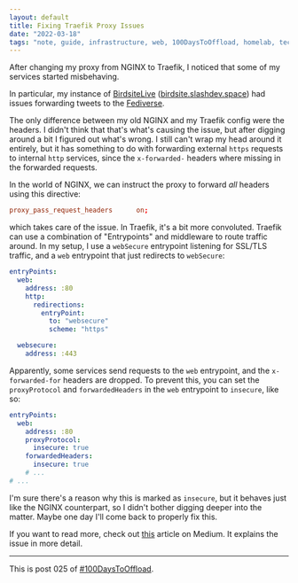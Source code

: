```yaml
---
layout: default
title: Fixing Traefik Proxy Issues
date: "2022-03-18"
tags: "note, guide, infrastructure, web, 100DaysToOffload, homelab, tech"
---
```


After changing my proxy from NGINX to Traefik, I noticed that some of my
services started misbehaving.

In particular, my instance of
[BirdsiteLive](https://github.com/NicolasConstant/BirdsiteLive)
([birdsite.slashdev.space](https://birdsite.slashdev.space)) had issues
forwarding tweets to the
[Fediverse](https://garrit.xyz/posts/2021-01-18-reasons-the-fediverse-is-better).

The only difference between my old NGINX and my Traefik config were the headers.
I didn't think that that's what's causing the issue, but after digging around a
bit I figured out what's wrong. I still can't wrap my head around it entirely,
but it has something to do with forwarding external `https` requests to internal
`http` services, since the `x-forwarded-` headers where missing in the forwarded
requests.

In the world of NGINX, we can instruct the proxy to forward _all_ headers using
this directive:

```conf
proxy_pass_request_headers      on;
```

which takes care of the issue. In Traefik, it's a bit more convoluted. Traefik
can use a combination of "Entrypoints" and middleware to route traffic around.
In my setup, I use a `webSecure` entrypoint listening for SSL/TLS traffic, and a
`web` entrypoint that just redirects to `webSecure`:

```yaml
entryPoints:
  web:
    address: :80
    http:
      redirections:
        entryPoint:
          to: "websecure"
          scheme: "https"

  websecure:
    address: :443
```

Apparently, some services send requests to the `web` entrypoint, and the
`x-forwarded-for` headers are dropped. To prevent this, you can set the
`proxyProtocol` and `forwardedHeaders` in the `web` entrypoint to `insecure`,
like so:

```yaml
entryPoints:
  web:
    address: :80
    proxyProtocol:
      insecure: true
    forwardedHeaders:
      insecure: true
    # ...
# ...
```

I'm sure there's a reason why this is marked as `insecure`, but it behaves just
like the NGINX counterpart, so I didn't bother digging deeper into the matter.
Maybe one day I'll come back to properly fix this.

If you want to read more, check out
[this](https://medium.com/@_jonas/traefik-kubernetes-ingress-and-x-forwarded-headers-82194d319b0e)
article on Medium. It explains the issue in more detail.

---

This is post 025 of [#100DaysToOffload](https://100daystooffload.com/).
